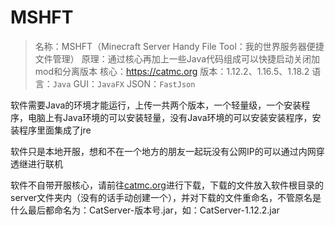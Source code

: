 # MSHFT

> 名称：MSHFT（Minecraft Server Handy File Tool：我的世界服务器便捷文件管理）
> 原理：通过核心再加上一些Java代码组成可以快捷启动关闭加mod和分离版本
> 核心：https://catmc.org
> 版本：1.12.2、1.16.5、1.18.2
> 语言：`Java`
> GUI：`JavaFX`
> JSON：`FastJson`

软件需要Java的环境才能运行，上传一共两个版本，一个轻量级，一个安装程序，电脑上有Java环境的可以安装轻量，没有Java环境的可以安装安装程序，安装程序里面集成了jre

软件只是本地开服，想和不在一个地方的朋友一起玩没有公网IP的可以通过内网穿透继进行联机

软件不自带开服核心，请前往[catmc.org](https://catmc.org/)进行下载，下载的文件放入软件根目录的server文件夹内（没有的话手动创建一个），并对下载的文件重命名，不管原名是什么最后都命名为：CatServer-版本号.jar，如：CatServer-1.12.2.jar
